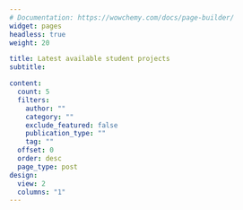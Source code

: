 ```yaml
---
# Documentation: https://wowchemy.com/docs/page-builder/
widget: pages
headless: true
weight: 20

title: Latest available student projects
subtitle:

content:
  count: 5
  filters:
    author: ""
    category: ""
    exclude_featured: false
    publication_type: ""
    tag: ""
  offset: 0
  order: desc
  page_type: post
design:
  view: 2
  columns: "1"
---
```

